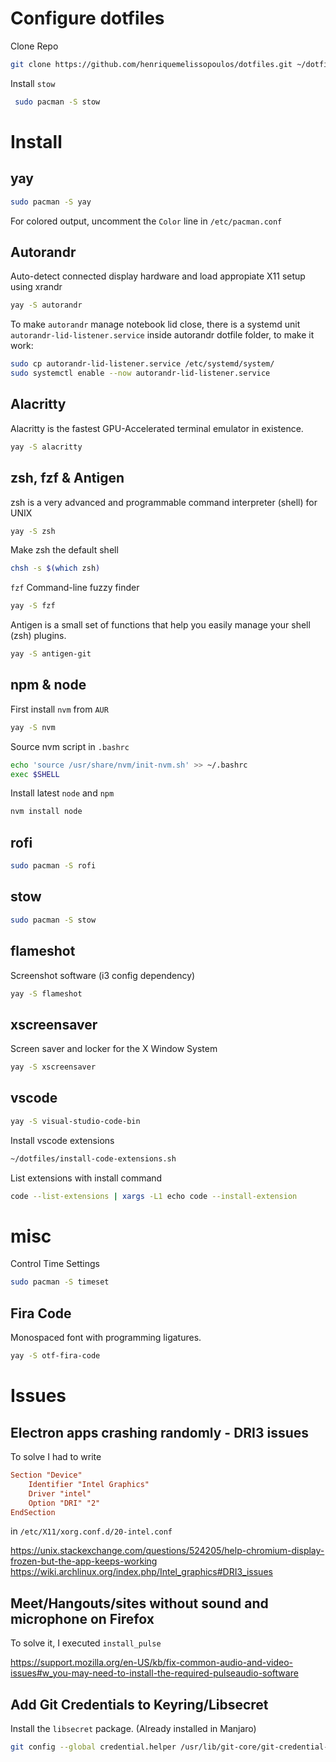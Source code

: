 # Configure dotfiles
Clone Repo
```bash
git clone https://github.com/henriquemelissopoulos/dotfiles.git ~/dotfiles
```

Install `stow`
```bash
 sudo pacman -S stow
```

# Install
## yay
```bash
sudo pacman -S yay
```

For colored output, uncomment the `Color` line in `/etc/pacman.conf`

## Autorandr
Auto-detect connected display hardware and load appropiate X11 setup using xrandr
```bash
yay -S autorandr
```

To make `autorandr` manage notebook lid close, there is a systemd unit `autorandr-lid-listener.service` inside autorandr dotfile folder, to make it work:
```bash
sudo cp autorandr-lid-listener.service /etc/systemd/system/
sudo systemctl enable --now autorandr-lid-listener.service
```

## Alacritty
Alacritty is the fastest GPU-Accelerated terminal emulator in existence.
```bash
yay -S alacritty
```

## zsh, fzf & Antigen
zsh is a very advanced and programmable command interpreter (shell) for UNIX
```bash
yay -S zsh
```

Make zsh the default shell
```bash
chsh -s $(which zsh)
```

`fzf` Command-line fuzzy finder
```bash
yay -S fzf
```

Antigen is a small set of functions that help you easily manage your shell (zsh) plugins.
```bash
yay -S antigen-git
```

## npm & node
First install `nvm` from `AUR`
```bash
yay -S nvm
```

Source nvm script in `.bashrc`
```bash
echo 'source /usr/share/nvm/init-nvm.sh' >> ~/.bashrc
exec $SHELL
```

Install latest `node` and `npm`
```bash
nvm install node
```

## rofi
```bash
sudo pacman -S rofi
```

## stow
```bash
sudo pacman -S stow
```

## flameshot
Screenshot software (i3 config dependency)
```bash
yay -S flameshot
```

## xscreensaver
Screen saver and locker for the X Window System
```bash
yay -S xscreensaver
```

## vscode
```bash
yay -S visual-studio-code-bin
```

Install vscode extensions
```bash
~/dotfiles/install-code-extensions.sh
```

List extensions with install command
```bash
code --list-extensions | xargs -L1 echo code --install-extension
```

# misc

Control Time Settings
```bash
sudo pacman -S timeset
```

## Fira Code
Monospaced font with programming ligatures.
```bash
yay -S otf-fira-code
```

# Issues
## Electron apps crashing randomly - DRI3 issues
To solve I had to write

```conf
Section "Device"
    Identifier "Intel Graphics"
    Driver "intel"
    Option "DRI" "2"
EndSection
```

in `/etc/X11/xorg.conf.d/20-intel.conf`

https://unix.stackexchange.com/questions/524205/help-chromium-display-frozen-but-the-app-keeps-working
https://wiki.archlinux.org/index.php/Intel_graphics#DRI3_issues


## Meet/Hangouts/sites without sound and microphone on Firefox
To solve it, I executed `install_pulse`

https://support.mozilla.org/en-US/kb/fix-common-audio-and-video-issues#w_you-may-need-to-install-the-required-pulseaudio-software


## Add Git Credentials to Keyring/Libsecret
Install the `libsecret` package. (Already installed in Manjaro)

```bash
git config --global credential.helper /usr/lib/git-core/git-credential-libsecret
```